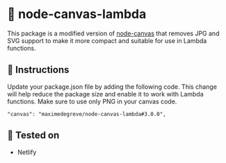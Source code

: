 # 🛟 node-canvas-lambda 

This package is a modified version of [node-canvas](https://github.com/Automattic/node-canvas/) that removes JPG and SVG support to make it more compact and suitable for use in Lambda functions.

## 📝 Instructions

Update your package.json file by adding the following code. This change will help reduce the package size and enable it to work with Lambda functions. Make sure to use only PNG in your canvas code.

```
"canvas": "maximedegreve/node-canvas-lambda#3.0.0",
```

## 🥸 Tested on

- Netlify

